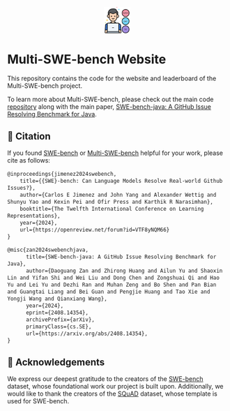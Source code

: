 <p align="center">
  <a href="https://multi-swe-bench.github.io">
    <img src="public/logo.png" width="12%" alt="multi-swe-bench logo" />
  </a>
</p>

# Multi-SWE-bench Website

This repository contains the code for the website and leaderboard of the Multi-SWE-bench project.

To learn more about Multi-SWE-bench, please check out the main code [repository](https://github.com/multi-swe-bench/multi-swe-bench-env) along with the main paper, [SWE-bench-java: A GitHub Issue Resolving Benchmark for Java](https://arxiv.org/abs/2310.06770).

## 📄 Citation

If you found [SWE-bench](https://arxiv.org/abs/2310.06770) or [Multi-SWE-bench](https://arxiv.org/abs/2408.14354) helpful for your work, please cite as follows:

```
@inproceedings{jimenez2024swebench,
    title={{SWE}-bench: Can Language Models Resolve Real-world Github Issues?},
    author={Carlos E Jimenez and John Yang and Alexander Wettig and Shunyu Yao and Kexin Pei and Ofir Press and Karthik R Narasimhan},
    booktitle={The Twelfth International Conference on Learning Representations},
    year={2024},
    url={https://openreview.net/forum?id=VTF8yNQM66}
}
```

```
@misc{zan2024swebenchjava,
      title={SWE-bench-java: A GitHub Issue Resolving Benchmark for Java}, 
      author={Daoguang Zan and Zhirong Huang and Ailun Yu and Shaoxin Lin and Yifan Shi and Wei Liu and Dong Chen and Zongshuai Qi and Hao Yu and Lei Yu and Dezhi Ran and Muhan Zeng and Bo Shen and Pan Bian and Guangtai Liang and Bei Guan and Pengjie Huang and Tao Xie and Yongji Wang and Qianxiang Wang},
      year={2024},
      eprint={2408.14354},
      archivePrefix={arXiv},
      primaryClass={cs.SE},
      url={https://arxiv.org/abs/2408.14354}, 
}
```

## 🙏 Acknowledgements

We express our deepest gratitude to the creators of the [SWE-bench](https://github.com/princeton-nlp/SWE-bench) dataset, whose foundational work our project is built upon. 
Additionally, we would like to thank the creators of the [SQuAD](https://rajpurkar.github.io/SQuAD-explorer) dataset, whose template is used for SWE-bench.
